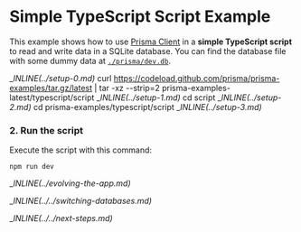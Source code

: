 # Simple TypeScript Script Example

This example shows how to use [Prisma Client](https://www.prisma.io/docs/reference/tools-and-interfaces/prisma-client) in a **simple TypeScript script** to read and write data in a SQLite database. You can find the database file with some dummy data at [`./prisma/dev.db`](./prisma/dev.db).

__INLINE(../_setup-0.md)__
curl https://codeload.github.com/prisma/prisma-examples/tar.gz/latest | tar -xz --strip=2 prisma-examples-latest/typescript/script
__INLINE(../_setup-1.md)__
cd script
__INLINE(../_setup-2.md)__
cd prisma-examples/typescript/script
__INLINE(../_setup-3.md)__

### 2. Run the script

Execute the script with this command: 

```
npm run dev
```

__INLINE(../_evolving-the-app.md)__

__INLINE(../../_switching-databases.md)__

__INLINE(../../_next-steps.md)__
